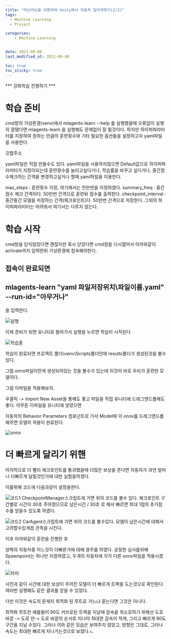 ```yaml
---
title: "머신러닝을 이용하여 Unity에서 자동차 달리게하기(2/2)"
tags:
  - Machine Learning
  - Project

categories:
    - Machine Learning


date: 2021-08-08
last_modified_at: 2021-08-08

toc: true
toc_sticky: true
---
```


*** 강화학습 진행하기 ***

# 학습 준비
cmd창의 가상환경(venv)에서
mlagents-learn --help
를 실행했을때 오류없이 실행히 잘됐다면
mlagents-learn
을 실행해도 문제없이 잘 될것이다.
하지만 하이퍼파라미터를 지정하여 원하는 만큼의 훈련횟수와 기타 필요한 옵션들을 설정하고자
yaml파일을 사용한다.

깃헙주소

yaml파일은 직접 만들수도 있다.
yaml파일을 사용하지않으면 Default값으로 하이퍼파라미터가 지정이되는데
훈련횟수를 늘리고싶다거나, 학습률을 바꾸고 싶다거나, 중간점수체크하는 간격을 변경하고싶거나
할때 yaml파일을 이용한다.

max_steps : 훈련횟수 지정,  여기에서는 천만번을 지정하였다.
summary_freq : 중간 점수 체크 간격이다. 50만번 간격으로 훈련뒤 점수를 출력한다.
checkpoint_interval : 중간중간 모델을 저장하는 간격(체크포인트)다. 50만번 간격으로 저장한다.
그외의 하이퍼파라미터는 어려워서 여기서는 다루지 않는다.


# 학습 시작

cmd창을 닫지않았다면 괜찮지만
혹시 닫았다면
cmd창을 다시열어서 아까와같이 activate까지 입력한뒤
가상환경에 접속해야한다.

접속이 완료되면
---
mlagents-learn "yaml 파일저장위치\파일이름.yaml" --run-id="아무거나"
---
을 입력한다.

![실행](https://user-images.githubusercontent.com/42956142/128635700-84bdc380-47f2-46e2-8aed-deea86e28aa6.PNG)

이제 준비가 되면 유니티로 돌아가서 실행을 누르면 학습이 시작된다.

![학습중](https://user-images.githubusercontent.com/42956142/128635712-80e26a90-f7a9-4c72-9512-b65971506bc8.PNG)

학습이 완료되면 
프로젝트 폴더\venv\Scripts폴더안에
results폴더가 생성된것을 볼수있다.

그럼 onnx파일이란게 생성되어있는 것을 볼수가 있는데
이것이 바로 우리가 훈련한 모델이다.

그럼 이파일을 적용해보자.

우클릭 -> import New Asset을 통해도 좋고
파일을 직접 유니티에 드래그앤드롭해도 좋다.
아무튼 이파일을 유니티에 넣었으면

자동차의 Behavior Parameters 컴포넌트로 가서
Model에 이 onnx를 드래그앤드롭해주면
모델의 적용이 완료된다.

![onnx](https://user-images.githubusercontent.com/42956142/128635736-f8cf50ee-8a43-4ce1-b93a-91f724996e1b.PNG)

# 더 빠르게 달리기 위핸

마지막으로 더 빨리 체크포인트를 통과했을때
더많은 보상을 준다면
자동차가 과연 얼마나 더빠르게 달릴것인가에 대한 실험을하겠다.

이를위해 코드에
다음과같이 설정을한다.

![코드1](https://user-images.githubusercontent.com/42956142/128635777-23d301ec-e684-41a7-9838-10348848aa65.PNG)
CheckpointManager스크립트에 가면 위의 코드를 볼수 있다.
체크포인트 구간별로 시간이 30초 주어졌으므로 남은시간 / 30초 로 해서
빠르면 최대 1점의 추가점수를 얻을수 있도록 하였다.

![코드2](https://user-images.githubusercontent.com/42956142/128635831-50216d6c-4263-4e80-a38b-f09db3adb939.PNG)
CarAgent스크립트에 가면 위의 코드를 볼수있다.
모델이 남은시간에 대해서 고려할수있게끔 관측을 시킨다.

이후 아까와같이 훈련을 진행한 후 

양쪽의 자동차중 어느것이 더빠른가에 대해 경주를 하였다.
공정한 심사를위해 
Spawnpoint는 하나만 지정하였고, 두개의 자동차에 각각 다른 onnx파일을 적용시켰다.

![차이](https://user-images.githubusercontent.com/42956142/128635867-6939f7f9-ea40-40da-b89a-439c769f4102.PNG)

사진과 같이 시간에 대한 보상이 주어진 모델이
더 빠르게 트랙을 도는것으로 확인된다.
여러번 실행해도 같은 결과를 얻을 수 있었다.

다만 이것은 속도의 문제지 최적화 된 루트로 가느냐 묻는다면
그것은 아니다.

최적화 루트란 예를들어 90도 커브로된 트랙을 지날때
감속을 최소로하기 위해선 
도로 바깥 -> 도로 안-> 도로 바깥의 순서로 지나야
최대한 감속이 적게, 그리고 빠르게 90도 구간을 지날 수있다.
그러나 이와 같은 모습은 보여주지 않았고,
방향은 그대로, 그러나 속도는 최대한 빠르게 지나가는것으로 보였다.ㄴ


